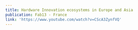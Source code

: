 ```yaml
---
title: Hardware Innovation ecosystems in Europe and Asia
publication: Fab13 - France
link: 'https://www.youtube.com/watch?v=CScA3ZynfVQ'
---
```



